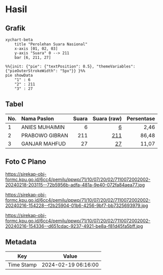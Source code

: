 # Hasil

## Grafik

```mermaid
xychart-beta
    title "Perolehan Suara Nasional"
    x-axis [01, 02, 03]
    y-axis "Suara" 0 --> 211
    bar [6, 211, 27]
```

```mermaid
%%{init: {"pie": {"textPosition": 0.5}, "themeVariables": {"pieOuterStrokeWidth": "5px"}} }%%
pie showData
    "1" : 6
    "2" : 211
    "3" : 27
```

## Tabel

| No. | Nama Paslon    | Suara | Suara (raw) | Persentase |
|:--- |:-------------- | -----:| -----------:| ----------:|
| 1   | ANIES MUHAIMIN | 6     | [6][p-1]    | 2,46       |
| 2   | PRABOWO GIBRAN | 211   | [211][p-2]  | 86,48      |
| 3   | GANJAR MAHFUD  | 27    | [27][p-3]   | 11,07      |


[p-1]: https://github.com/gigit-pemilu/pemilu-2024/blob/main/pilpres/hitung-suara/sub/71-sulawesi-utara/sub/10-bolaang-mongondow-timur/sub/07-mooat/sub/2002-bongkudai-selatan/sub/002-tps/sub/paslon-1.txt
[p-2]: https://github.com/gigit-pemilu/pemilu-2024/blob/main/pilpres/hitung-suara/sub/71-sulawesi-utara/sub/10-bolaang-mongondow-timur/sub/07-mooat/sub/2002-bongkudai-selatan/sub/002-tps/sub/paslon-2.txt
[p-3]: https://github.com/gigit-pemilu/pemilu-2024/blob/main/pilpres/hitung-suara/sub/71-sulawesi-utara/sub/10-bolaang-mongondow-timur/sub/07-mooat/sub/2002-bongkudai-selatan/sub/002-tps/sub/paslon-3.txt

## Foto C Plano

https://sirekap-obj-formc.kpu.go.id/6cc4/pemilu/ppwp/71/10/07/20/02/7110072002002-20240218-203115--72b5956b-adfa-481a-9e40-072fa84aea77.jpg

https://sirekap-obj-formc.kpu.go.id/6cc4/pemilu/ppwp/71/10/07/20/02/7110072002002-20240216-154228--f2b25904-01b6-4256-9bf7-bb7325693979.jpg

https://sirekap-obj-formc.kpu.go.id/6cc4/pemilu/ppwp/71/10/07/20/02/7110072002002-20240216-154336--d651cdac-9237-4921-be8a-f81d45fa5bff.jpg


## Metadata

| Key        | Value               |
| ---------- | ------------------- |
| Time Stamp | 2024-02-19 06:16:00 |



